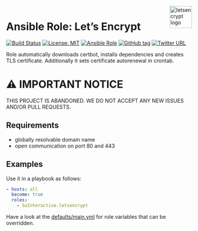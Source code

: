 <a href="https://letsencrypt.org">
    <img src="https://letsencrypt.org/images/letsencrypt-logo-horizontal.svg" alt="letsencrypt logo" title="letsencrypt" align="right" height="60" />
</a>

Ansible Role: Let’s Encrypt
===========================

[![Build Status](https://travis-ci.org/SoInteractive/ansible-letsencrypt.svg?branch=master)](https://travis-ci.org/SoInteractive/ansible-letsencrypt) [![License: MIT](https://img.shields.io/badge/license-MIT%20License-brightgreen.svg)](https://opensource.org/licenses/MIT) [![Ansible Role](https://img.shields.io/badge/ansible%20role-SoInteractive.letsencrypt-blue.svg)](https://galaxy.ansible.com/SoInteractive/letsencrypt/) [![GitHub tag](https://img.shields.io/github/tag/sointeractive/ansible-letsencrypt.svg)](https://github.com/SoInteractive/ansible-letsencrypt/tags) [![Twitter URL](https://img.shields.io/twitter/follow/sointeractive.svg?style=social&label=Follow%20%40SoInteractive)](https://twitter.com/sointeractive)

Role automatically downloads certbot, installs dependencies and creates TLS certificate.
Additionally it sets certificate autorenewal in crontab.

# :warning: IMPORTANT NOTICE

THIS PROJECT IS ABANDONED. WE DO NOT ACCEPT ANY NEW ISSUES AND/OR PULL REQUESTS.

Requirements
------------

- globally resolvable domain name
- open communication on port 80 and 443

Examples
--------

Use it in a playbook as follows:
```yaml
- hosts: all
  become: true
  roles:
    - SoInteractive.letsencrypt
```

Have a look at the [defaults/main.yml](defaults/main.yml) for role variables
that can be overridden.
